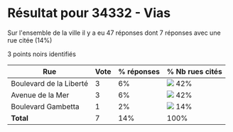 # Résultat pour 34332 - Vias

Sur l'ensemble de la ville il y a eu 47 réponses dont 7 réponses avec une rue citée (14%)

3 points noirs identifiés

| Rue | Vote | % réponses | % Nb rues cités|
|-----|------|------------|----------------|
| Boulevard de la Liberté | 3 | 6% | <img src="../../img/bar_42.gif" />&nbsp;42%|
| Avenue de la Mer | 3 | 6% | <img src="../../img/bar_42.gif" />&nbsp;42%|
| Boulevard Gambetta | 1 | 2% | <img src="../../img/bar_14.gif" />&nbsp;14%|
| **Total** | 7 | 14% | 100%|
